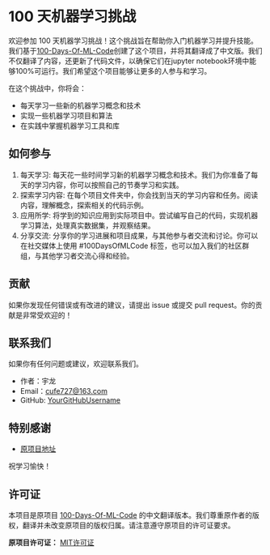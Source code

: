# 100 天机器学习挑战

欢迎参加 100 天机器学习挑战！这个挑战旨在帮助你入门机器学习并提升技能。我们基于[100-Days-Of-ML-Code](https://github.com/Avik-Jain/100-Days-Of-ML-Code)创建了这个项目，并将其翻译成了中文版。我们不仅翻译了内容，还更新了代码文件，以确保它们在jupyter notebook环境中能够100%可运行。我们希望这个项目能够让更多的人参与和学习。

在这个挑战中，你将会：

- 每天学习一些新的机器学习概念和技术
- 实现一些机器学习项目和算法
- 在实践中掌握机器学习工具和库

## 如何参与

1. 每天学习: 每天花一些时间学习新的机器学习概念和技术。我们为你准备了每天的学习内容，你可以按照自己的节奏学习和实践。
2. 探索学习内容: 在每个项目文件夹中，你会找到当天的学习内容和任务。阅读内容，理解概念，探索相关的代码示例。
3. 应用所学: 将学到的知识应用到实际项目中。尝试编写自己的代码，实现机器学习算法，处理真实数据集，并观察结果。
4. 分享交流: 分享你的学习进展和项目成果，与其他参与者交流和讨论。你可以在社交媒体上使用 #100DaysOfMLCode 标签，也可以加入我们的社区群组，与其他学习者交流心得和经验。


## 贡献

如果你发现任何错误或有改进的建议，请提出 issue 或提交 pull request。你的贡献是非常受欢迎的！

## 联系我们

如果你有任何问题或建议，欢迎联系我们。

- 作者：宇龙
- Email：cufe727@163.com
- GitHub: [YourGitHubUsername](https://github.com/rookie727)

## 特别感谢

- [原项目地址](https://github.com/Avik-Jain/100-Days-Of-ML-Code)

祝学习愉快！


## 许可证

本项目是原项目 [100-Days-Of-ML-Code](https://github.com/Avik-Jain/100-Days-Of-ML-Code?tab=readme-ov-file) 的中文翻译版本。我们尊重原作者的版权，翻译并未改变原项目的版权归属。请注意遵守原项目的许可证要求。

**原项目许可证：** [MIT许可证](https://github.com/Avik-Jain/100-Days-Of-ML-Code/blob/master/LICENSE)
